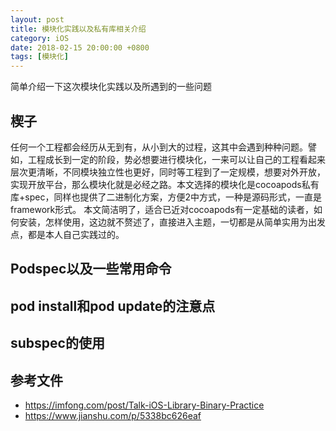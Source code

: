 ```yaml
---
layout: post
title: 模块化实践以及私有库相关介绍
category: iOS
date: 2018-02-15 20:00:00 +0800
tags: [模块化]
---
```

简单介绍一下这次模块化实践以及所遇到的一些问题

## 楔子
任何一个工程都会经历从无到有，从小到大的过程，这其中会遇到种种问题。譬如，工程成长到一定的阶段，势必想要进行模块化，一来可以让自己的工程看起来层次更清晰，不同模块独立性也更好，同时等工程到了一定规模，想要对外开放，实现开放平台，那么模块化就是必经之路。本文选择的模块化是cocoapods私有库+spec，同样也提供了二进制化方案，方便2中方式，一种是源码形式，一直是framework形式。
本文简洁明了，适合已近对cocoapods有一定基础的读者，如何安装，怎样使用，这边就不赘述了，直接进入主题，一切都是从简单实用为出发点，都是本人自己实践过的。

## Podspec以及一些常用命令


## pod install和pod update的注意点

## subspec的使用

## 参考文件
* https://imfong.com/post/Talk-iOS-Library-Binary-Practice
* https://www.jianshu.com/p/5338bc626eaf


